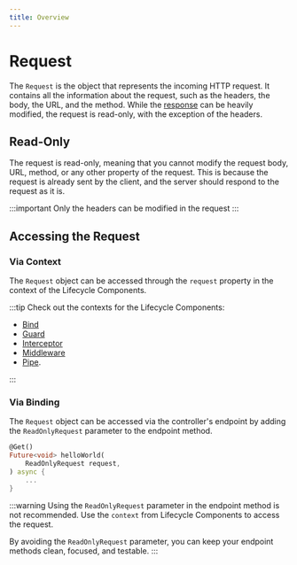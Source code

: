 ```yaml
---
title: Overview
---
```


# Request

The `Request` is the object that represents the incoming HTTP request. It contains all the information about the request, such as the headers, the body, the URL, and the method. While the [response](./../response/overview) can be heavily modified, the request is read-only, with the exception of the headers.

## Read-Only

The request is read-only, meaning that you cannot modify the request body, URL, method, or any other property of the request. This is because the request is already sent by the client, and the server should respond to the request as it is.

:::important
Only the headers can be modified in the request
:::

## Accessing the Request

### Via Context

The `Request` object can be accessed through the `request` property in the context of the Lifecycle Components.

:::tip
Check out the contexts for the Lifecycle Components:

- [Bind](../context/bind-context)
- [Guard](../context/guard-context)
- [Interceptor](../context/interceptor-context)
- [Middleware](../context/middleware-context)
- [Pipe](../context/pipe-context).

:::

### Via Binding

The `Request` object can be accessed via the controller's endpoint by adding the `ReadOnlyRequest` parameter to the endpoint method.

```dart
@Get()
Future<void> helloWorld(
    ReadOnlyRequest request,
) async {
    ...
}
```

:::warning
Using the `ReadOnlyRequest` parameter in the endpoint method is not recommended. Use the `context` from Lifecycle Components to access the request.

By avoiding the `ReadOnlyRequest` parameter, you can keep your endpoint methods clean, focused, and testable.
:::
